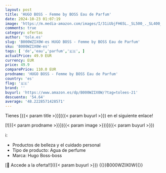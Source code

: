 ```yaml
---
layout: post
title: 'HUGO BOSS - Femme by BOSS Eau de Parfum'
date: 2024-10-23 01:07:19
image: 'https://m.media-amazon.com/images/I/31iUbjFH65L._SL500_._SL400_.jpg'
comments: true
category: ofertas
author: 'tole.es'
slug: 'B000WZIX0W-es HUGO BOSS - Femme by BOSS Eau de Parfum'
sku: 'B000WZIX0W-es'
tags: [ 'de','eau','parfum','🇪🇸', ]
actualPrice: 49.9 EUR
currency: EUR
price: 49.9
comparePrice: 110.0 EUR
prodname: 'HUGO BOSS - Femme by BOSS Eau de Parfum'
country: 'es'
flag: '🇪🇸'
brand: ''
buyurl: 'https://www.amazon.es/dp/B000WZIX0W/?tag=tolees-21'
descuento: '54.64'
average: '48.2228571428571'
---
```


Tienes [{{< param title >}}]({{< param buyurl >}}) en el siguiente enlace!

[![{{< param prodname >}}]({{< param image >}})]({{< param buyurl >}})

ℹ️:

- Productos de belleza y el cuidado personal
- Tipo de producto: Agua de perfume
- Marca: Hugo Boss-boss

[🛒 Accede a la oferta!!]({{< param buyurl >}})
{{<world>}}B000WZIX0W{{</world>}}
